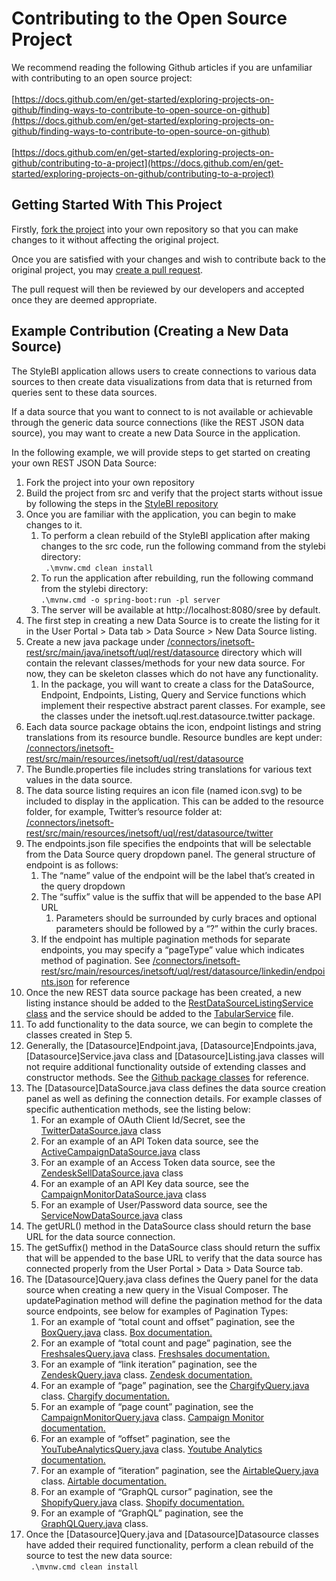 # Contributing to the Open Source Project

We recommend reading the following Github articles if you are unfamiliar with contributing to an open source project: \
\
[https://docs.github.com/en/get-started/exploring-projects-on-github/finding-ways-to-contribute-to-open-source-on-github](https://docs.github.com/en/get-started/exploring-projects-on-github/finding-ways-to-contribute-to-open-source-on-github) \
\
[https://docs.github.com/en/get-started/exploring-projects-on-github/contributing-to-a-project](https://docs.github.com/en/get-started/exploring-projects-on-github/contributing-to-a-project)


## Getting Started With This Project

Firstly, [fork the project](https://github.com/orgs/community/discussions/35849) into your own repository so that you can make changes to it without affecting the original project.

Once you are satisfied with your changes and wish to contribute back to the original project, you may [create a pull request](https://docs.github.com/en/pull-requests/collaborating-with-pull-requests/proposing-changes-to-your-work-with-pull-requests/about-pull-requests).

The pull request will then be reviewed by our developers and accepted once they are deemed appropriate.


## Example Contribution (Creating a New Data Source)

The StyleBI application allows users to create connections to various data sources to then create data visualizations from data that is returned from queries sent to these data sources.

If a data source that you want to connect to is not available or achievable through the generic data source connections (like the REST JSON data source), you may want to create a new Data Source in the application.

In the following example, we will provide steps to get started on creating your own REST JSON Data Source:



1. Fork the project into your own repository
2. Build the project from src and verify that the project starts without issue by following the steps in the [StyleBI repository](https://github.com/inetsoft-technology/stylebi)
3. Once you are familiar with the application, you can begin to make changes to it.
   1. To perform a clean rebuild of the StyleBI application after making changes to the src code, run the following command from the stylebi directory:  \
   ` .\mvnw.cmd clean install`
   2. To run the application after rebuilding, run the following command from the stylebi directory:  \
   `.\mvnw.cmd -o spring-boot:run -pl server`
   3. The server will be available at http://localhost:8080/sree by default.
4. The first step in creating a new Data Source is to create the listing for it in the User Portal > Data tab > Data Source > New Data Source listing.
5. Create a new java package under [/connectors/inetsoft-rest/src/main/java/inetsoft/uql/rest/datasource](https://github.com/inetsoft-technology/stylebi/tree/main/connectors/inetsoft-rest/src/main/java/inetsoft/uql/rest/datasource) directory which will contain the relevant classes/methods for your new data source. For now, they can be skeleton classes which do not have any functionality.
   1. In the package, you will want to create a class for the DataSource, Endpoint, Endpoints, Listing, Query and Service functions which implement their respective abstract parent classes. For example, see the classes under the inetsoft.uql.rest.datasource.twitter package.
6. Each data source package obtains the icon, endpoint listings and string translations from its resource bundle. Resource bundles are kept under: [/connectors/inetsoft-rest/src/main/resources/inetsoft/uql/rest/datasource](https://github.com/inetsoft-technology/stylebi/tree/main/connectors/inetsoft-rest/src/main/resources/inetsoft/uql/rest/datasource)
7. The Bundle.properties file includes string translations for various text values in the data source.
8. The data source listing requires an icon file (named icon.svg) to be included to display in the application. This can be added to the resource folder, for example, Twitter’s resource folder at: \
   [/connectors/inetsoft-rest/src/main/resources/inetsoft/uql/rest/datasource/twitter](https://github.com/inetsoft-technology/stylebi/tree/main/connectors/inetsoft-rest/src/main/resources/inetsoft/uql/rest/datasource/twitter)
9. The endpoints.json file specifies the endpoints that will be selectable from the Data Source query dropdown panel. The general structure of endpoint is as follows:
   1. The “name” value of the endpoint will be the label that’s created in the query dropdown
   2. The “suffix” value is the suffix that will be appended to the base API URL
      1. Parameters should be surrounded by curly braces and optional parameters should be followed by a “?” within the curly braces.
   3. If the endpoint has multiple pagination methods for separate endpoints, you may specify a “pageType” value which indicates method of pagination. See [/connectors/inetsoft-rest/src/main/resources/inetsoft/uql/rest/datasource/linkedin/endpoints.json](https://github.com/inetsoft-technology/stylebi/tree/main/connectors/inetsoft-rest/src/main/resources/inetsoft/uql/rest/datasource/linkedin/endpoints.json) for reference
10. Once the new REST data source package has been created, a new listing instance should be added to the [RestDataSourceListingService class](https://github.com/inetsoft-technology/stylebi/tree/main/connectors/inetsoft-rest/src/main/java/inetsoft/uql/rest/listing/RestDataSourceListingService.java) and the service should be added to the [TabularService](https://github.com/frankp-inetsoft/stylebi/blob/main/connectors/inetsoft-rest/src/main/resources/META-INF/services/inetsoft.uql.tabular.TabularService) file.
12. To add functionality to the data source, we can begin to complete the classes created in Step 5.
13. Generally, the [Datasource]Endpoint.java, [Datasource]Endpoints.java, [Datasource]Service.java class and [Datasource]Listing.java classes will not require additional functionality outside of extending classes and constructor methods. See the [Github package classes](https://github.com/inetsoft-technology/stylebi/tree/main/connectors/inetsoft-rest/src/main/java/inetsoft/uql/rest/datasource/github) for reference.
14. The [Datasource]DataSource.java class defines the data source creation panel as well as defining the connection details. For example classes of specific authentication methods, see the listing below:
    1. For an example of OAuth Client Id/Secret, see the [TwitterDataSource.java](https://github.com/inetsoft-technology/stylebi/blob/main/connectors/inetsoft-rest/src/main/java/inetsoft/uql/rest/datasource/twitter/TwitterDataSource.java) class
    2. For an example of an API Token data source, see the [ActiveCampaignDataSource.java](https://github.com/inetsoft-technology/stylebi/blob/main/connectors/inetsoft-rest/src/main/java/inetsoft/uql/rest/datasource/activecampaign/ActiveCampaignDataSource.java) class
    3. For an example of an Access Token data source, see the [ZendeskSellDataSource.java](https://github.com/inetsoft-technology/stylebi/blob/main/connectors/inetsoft-rest/src/main/java/inetsoft/uql/rest/datasource/zendesksell/ZendeskSellDataSource.java) class
    4. For an example of an API Key data source, see the [CampaignMonitorDataSource.java](https://github.com/inetsoft-technology/stylebi/blob/main/connectors/inetsoft-rest/src/main/java/inetsoft/uql/rest/datasource/campaignmonitor/CampaignMonitorDataSource.java) class
    5. For an example of User/Password data source, see the [ServiceNowDataSource.java](https://github.com/inetsoft-technology/stylebi/blob/main/connectors/inetsoft-rest/src/main/java/inetsoft/uql/rest/datasource/ServiceNow/ServiceNowDataSource.java) class
15. The getURL() method in the DataSource class should return the base URL for the data source connection.
16. The getSuffix() method in the DataSource class should return the suffix that will be appended to the base URL to verify that the data source has connected properly from the User Portal > Data > Data Source tab.
17. The [Datasource]Query.java class defines the Query panel for the data source when creating a new query in the Visual Composer. The updatePagination method will define the pagination method for the data source endpoints, see below for examples of Pagination Types:
    1. For an example of “total count and offset” pagination, see the [BoxQuery.java](https://github.com/inetsoft-technology/stylebi/blob/main/connectors/inetsoft-rest/src/main/java/inetsoft/uql/rest/datasource/box/BoxQuery.java) class. [Box documentation.](https://developer.box.com/guides/api-calls/pagination/offset-based/)
    2. For an example of “total count and page” pagination, see the [FreshsalesQuery.java](https://github.com/inetsoft-technology/stylebi/blob/main/connectors/inetsoft-rest/src/main/java/inetsoft/uql/rest/datasource/freshsales/FreshsalesQuery.java) class. [Freshsales documentation.](https://developer.freshsales.io/api/#pagination)
    3. For an example of “link iteration” pagination, see the [ZendeskQuery.java](https://github.com/inetsoft-technology/stylebi/blob/main/connectors/inetsoft-rest/src/main/java/inetsoft/uql/rest/datasource/zendesk/ZendeskQuery.java) class. [Zendesk documentation.](https://developer.freshsales.io/api/#pagination)
    4. For an example of “page” pagination, see the [ChargifyQuery.java](https://github.com/inetsoft-technology/stylebi/blob/main/connectors/inetsoft-rest/src/main/java/inetsoft/uql/rest/datasource/chargify/ChargifyQuery.java) class. [Chargify documentation.](https://developers.maxio.com/http/getting-started/about-the-api/list-operations#pagination)
    5. For an example of “page count” pagination, see the [CampaignMonitorQuery.java](https://github.com/inetsoft-technology/stylebi/blob/main/connectors/inetsoft-rest/src/main/java/inetsoft/uql/rest/datasource/campaignmonitor/CampaignMonitorQuery.java) class. [Campaign Monitor documentation.](https://www.campaignmonitor.com/api/v3-3/campaigns/#campaign-recipients)
    6. For an example of “offset” pagination, see the [YouTubeAnalyticsQuery.java](https://github.com/inetsoft-technology/stylebi/blob/main/connectors/inetsoft-rest/src/main/java/inetsoft/uql/rest/datasource/youtubeanalytics/YouTubeAnalyticsQuery.java) class. [Youtube Analytics documentation.](https://developers.google.com/youtube/analytics/reference/reports/query)
    7. For an example of “iteration” pagination, see the [AirtableQuery.java](https://github.com/inetsoft-technology/stylebi/blob/main/connectors/inetsoft-rest/src/main/java/inetsoft/uql/rest/datasource/airtable/AirtableQuery.java) class. [Airtable documentation.](https://airtable.com/developers/web/api/list-records#response-offset)
    8. For an example of “GraphQL cursor” pagination, see the [ShopifyQuery.java](https://github.com/inetsoft-technology/stylebi/blob/main/connectors/inetsoft-rest/src/main/java/inetsoft/uql/rest/datasource/shopify/ShopifyQuery.java) class. [Shopify documentation.](https://shopify.dev/docs/api/usage/pagination-graphql)
    9. For an example of “GraphQL” pagination, see the [GraphQLQuery.java](https://github.com/inetsoft-technology/stylebi/blob/main/connectors/inetsoft-rest/src/main/java/inetsoft/uql/rest/datasource/graphql/GraphQLQuery.java) class.
18. Once the [Datasource]Query.java and [Datasource]Datasource classes have added their required functionality, perform a clean rebuild of the source to test the new data source: \
    ` .\mvnw.cmd clean install`

